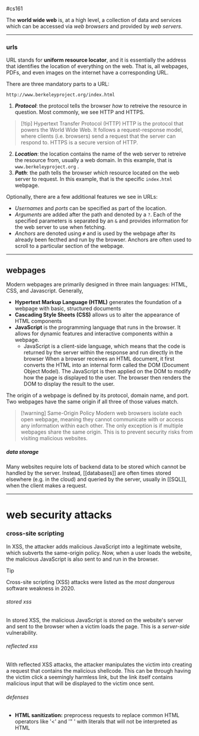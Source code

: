 #cs161 

The **world wide web** is, at a high level, a collection of data and services which can be accessed via *web browsers* and provided by *web servers*.

---
### urls
URL stands for **uniform resource locator**, and it is essentially the address that identifies the location of everything on the web. That is, all webpages, PDFs, and even images on the internet have a corresponding URL.

There are three mandatory parts to a URL:
```
http://www.berkeleyproject.org/index.html
```
1. ***Protocol***: the protocol tells the browser *how* to retreive the resource in question. Most commonly, we see HTTP and HTTPS.
>[!tip] Hypertext Transfer Protocol (HTTP)
>HTTP is the protocol that powers the World Wide Web. It follows a request-response model, where clients (i.e. browsers) send a request that the server can respond to. HTTPS is a secure version of HTTP.

2. ***Location***: the location contains the name of the web server to retreive the resource from, usually a web domain. In this example, that is  `www.berkeleyproject.org` .
3. ***Path***: the path tells the browser *which* resource located on the web server to request. In this example, that is the specific `index.html` webpage.

Optionally, there are a few additional features we see in URLs:
- *Usernames* and *ports* can be specified as part of the location.
- *Arguments* are added after the path and denoted by a `?`. Each of the specified parameters is separated by an `&` and provides information for the web server to use when fetching.
- *Anchors* are denoted using `#` and is used by the webpage after its already been fecthed and run by the browser. Anchors are often used to scroll to a particular section of the webpage.
 
---
## webpages
Modern webpages are primarily designed in three main languages: HTML, CSS, and Javascript. Generally,
- **Hypertext Markup Language (HTML)** generates the foundation of a webpage with basic, structured documents
- **Cascading Style Sheets (CSS)** allows us to alter the appearance of HTML components
- **JavaScript** is the programming language that runs in the browser. It allows for dynamic features and interactive components within a webpage.
	- JavaScript is a client-side language, which means that the code is returned by the server within the response and run directly in the browser
When a browser receives an HTML document, it first converts the HTML into an internal form called the DOM (Document Object Model). The JavaScript is then applied on the DOM to modify how the page is displayed to the user. The browser then renders the DOM to display the result to the user.

The origin of a webpage is defined by its protocol, domain name, and port. Two webpages have the same origin if all three of those values match.

>[!warning] Same-Origin Policy
>Modern web browsers isolate each open webpage, meaning they cannot communicate with or access any information within each other. The only exception is if multiple webpages share the same origin. This is to prevent security risks from visiting malicious websites.

##### data storage
Many websites require lots of backend data to be stored which cannot be handled by the server. Instead, [[databases]] are often times stored elsewhere (e.g. in the cloud) and queried by the server, usually in [[SQL]], when the client makes a request. 


---
# web security attacks
### cross-site scripting
In XSS, the attacker adds malicious JavaScript into a legitimate website, which subverts the same-origin policy. Now, when a user loads the website, the malicious JavaScript is also sent to and run in the browser.

>[!tip] 
>Cross-site scripting (XSS) attacks were listed as the *most dangerous* software weakness in 2020. 

###### stored xss
In stored XSS, the malicious JavaScript is stored on the website's server and sent to the browser when a victim loads the page. This is a *server-side* vulnerability.
###### reflected xss
With reflected XSS attacks, the attacker manipulates the victim into creating a request that contains the malicious shellcode. This can be through having the victim click a seemingly harmless link, but the link itself contains malicious input that will be displayed to the victim once sent.
###### defenses
- **HTML sanitization:** preprocess requests to replace common HTML operators like '<' and '\" ' with literals that will not be interpreted as HTML
